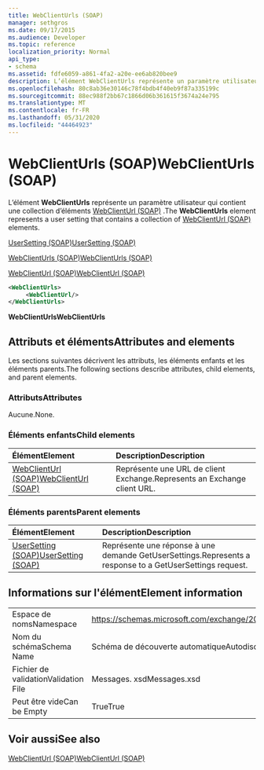 ```yaml
---
title: WebClientUrls (SOAP)
manager: sethgros
ms.date: 09/17/2015
ms.audience: Developer
ms.topic: reference
localization_priority: Normal
api_type:
- schema
ms.assetid: fdfe6059-a861-4fa2-a20e-ee6ab820bee9
description: L’élément WebClientUrls représente un paramètre utilisateur qui contient une collection d’éléments WebClientUrl (SOAP).
ms.openlocfilehash: 80c8ab36e30146c78f4bdb4f40eb9f87a335199c
ms.sourcegitcommit: 88ec988f2bb67c1866d06b361615f3674a24e795
ms.translationtype: MT
ms.contentlocale: fr-FR
ms.lasthandoff: 05/31/2020
ms.locfileid: "44464923"
---
```

# <a name="webclienturls-soap"></a><span data-ttu-id="0185c-103">WebClientUrls (SOAP)</span><span class="sxs-lookup"><span data-stu-id="0185c-103">WebClientUrls (SOAP)</span></span>

<span data-ttu-id="0185c-104">L’élément **WebClientUrls** représente un paramètre utilisateur qui contient une collection d’éléments [WebClientUrl (SOAP)](webclienturl-soap.md) .</span><span class="sxs-lookup"><span data-stu-id="0185c-104">The **WebClientUrls** element represents a user setting that contains a collection of [WebClientUrl (SOAP)](webclienturl-soap.md) elements.</span></span> 
  
[<span data-ttu-id="0185c-105">UserSetting (SOAP)</span><span class="sxs-lookup"><span data-stu-id="0185c-105">UserSetting (SOAP)</span></span>](usersetting-soap.md)
  
[<span data-ttu-id="0185c-106">WebClientUrls (SOAP)</span><span class="sxs-lookup"><span data-stu-id="0185c-106">WebClientUrls (SOAP)</span></span>](webclienturls-soap.md)
  
[<span data-ttu-id="0185c-107">WebClientUrl (SOAP)</span><span class="sxs-lookup"><span data-stu-id="0185c-107">WebClientUrl (SOAP)</span></span>](webclienturl-soap.md)
  
```XML
<WebClientUrls>
     <WebClientUrl/>
</WebClientUrls>

```

 <span data-ttu-id="0185c-108">**WebClientUrls**</span><span class="sxs-lookup"><span data-stu-id="0185c-108">**WebClientUrls**</span></span>
## <a name="attributes-and-elements"></a><span data-ttu-id="0185c-109">Attributs et éléments</span><span class="sxs-lookup"><span data-stu-id="0185c-109">Attributes and elements</span></span>

<span data-ttu-id="0185c-110">Les sections suivantes décrivent les attributs, les éléments enfants et les éléments parents.</span><span class="sxs-lookup"><span data-stu-id="0185c-110">The following sections describe attributes, child elements, and parent elements.</span></span>
  
### <a name="attributes"></a><span data-ttu-id="0185c-111">Attributs</span><span class="sxs-lookup"><span data-stu-id="0185c-111">Attributes</span></span>

<span data-ttu-id="0185c-112">Aucune.</span><span class="sxs-lookup"><span data-stu-id="0185c-112">None.</span></span>
  
### <a name="child-elements"></a><span data-ttu-id="0185c-113">Éléments enfants</span><span class="sxs-lookup"><span data-stu-id="0185c-113">Child elements</span></span>

|<span data-ttu-id="0185c-114">**Élément**</span><span class="sxs-lookup"><span data-stu-id="0185c-114">**Element**</span></span>|<span data-ttu-id="0185c-115">**Description**</span><span class="sxs-lookup"><span data-stu-id="0185c-115">**Description**</span></span>|
|:-----|:-----|
|[<span data-ttu-id="0185c-116">WebClientUrl (SOAP)</span><span class="sxs-lookup"><span data-stu-id="0185c-116">WebClientUrl (SOAP)</span></span>](webclienturl-soap.md) <br/> |<span data-ttu-id="0185c-117">Représente une URL de client Exchange.</span><span class="sxs-lookup"><span data-stu-id="0185c-117">Represents an Exchange client URL.</span></span>  <br/> |
   
### <a name="parent-elements"></a><span data-ttu-id="0185c-118">Éléments parents</span><span class="sxs-lookup"><span data-stu-id="0185c-118">Parent elements</span></span>

|<span data-ttu-id="0185c-119">**Élément**</span><span class="sxs-lookup"><span data-stu-id="0185c-119">**Element**</span></span>|<span data-ttu-id="0185c-120">**Description**</span><span class="sxs-lookup"><span data-stu-id="0185c-120">**Description**</span></span>|
|:-----|:-----|
|[<span data-ttu-id="0185c-121">UserSetting (SOAP)</span><span class="sxs-lookup"><span data-stu-id="0185c-121">UserSetting (SOAP)</span></span>](usersetting-soap.md) <br/> |<span data-ttu-id="0185c-122">Représente une réponse à une demande GetUserSettings.</span><span class="sxs-lookup"><span data-stu-id="0185c-122">Represents a response to a GetUserSettings request.</span></span>  <br/> |
   
## <a name="element-information"></a><span data-ttu-id="0185c-123">Informations sur l'élément</span><span class="sxs-lookup"><span data-stu-id="0185c-123">Element information</span></span>

|||
|:-----|:-----|
|<span data-ttu-id="0185c-124">Espace de noms</span><span class="sxs-lookup"><span data-stu-id="0185c-124">Namespace</span></span>  <br/> |https://schemas.microsoft.com/exchange/2010/Autodiscover  <br/> |
|<span data-ttu-id="0185c-125">Nom du schéma</span><span class="sxs-lookup"><span data-stu-id="0185c-125">Schema Name</span></span>  <br/> |<span data-ttu-id="0185c-126">Schéma de découverte automatique</span><span class="sxs-lookup"><span data-stu-id="0185c-126">Autodiscover schema</span></span>  <br/> |
|<span data-ttu-id="0185c-127">Fichier de validation</span><span class="sxs-lookup"><span data-stu-id="0185c-127">Validation File</span></span>  <br/> |<span data-ttu-id="0185c-128">Messages. xsd</span><span class="sxs-lookup"><span data-stu-id="0185c-128">Messages.xsd</span></span>  <br/> |
|<span data-ttu-id="0185c-129">Peut être vide</span><span class="sxs-lookup"><span data-stu-id="0185c-129">Can be Empty</span></span>  <br/> |<span data-ttu-id="0185c-130">True</span><span class="sxs-lookup"><span data-stu-id="0185c-130">True</span></span>  <br/> |
   
## <a name="see-also"></a><span data-ttu-id="0185c-131">Voir aussi</span><span class="sxs-lookup"><span data-stu-id="0185c-131">See also</span></span>



[<span data-ttu-id="0185c-132">WebClientUrl (SOAP)</span><span class="sxs-lookup"><span data-stu-id="0185c-132">WebClientUrl (SOAP)</span></span>](webclienturl-soap.md)

